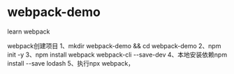 # webpack-demo
learn webpack

webpack创建项目
1、mkdir webpack-demo && cd webpack-demo
2、npm init -y
3、npm install webpack webpack-cli --save-dev
4、本地安装依赖npm install --save lodash
5、执行npx webpack，